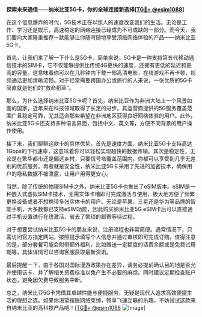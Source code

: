 **探索未来通信——纳米比亚5G卡，你的全球连接新选择[[TG💪+ @esim1088](https://t.me/s/esim1088)]**

在这个信息爆炸的时代，5G技术正在以惊人的速度改变我们的生活。无论是工作、学习还是娱乐，高速稳定的网络连接已经成为不可或缺的一部分。而今天，我们要向大家隆重推荐一款能够让你随时随地享受顶级网络体验的产品——纳米比亚5G卡。

首先，让我们来了解一下什么是5G卡。简单来说，5G卡是一种支持第五代移动通信技术的SIM卡，它不仅能够提供比传统4G更快的速度，还拥有更低的延迟和更高的容量。这意味着你可以在几秒钟内下载一部高清电影，在线游戏不再卡顿，视频通话更加清晰流畅。对于经常需要跨国办公或旅行的人来说，一张优质的5G卡简直就是他们的“救命稻草”。

那么，为什么选择纳米比亚5G卡呢？首先，纳米比亚作为非洲大陆上一个风景如画的国家，近年来在科技领域取得了长足的进步。其运营商提供的5G服务覆盖范围广且稳定可靠，尤其适合那些希望在非洲地区获得良好网络体验的用户。此外，纳米比亚5G卡还支持多种语言界面，包括中文、英文等，方便不同背景的用户操作使用。

接下来，我们聊聊这款卡的具体优势。首先是速度方面，纳米比亚5G卡支持高达1Gbps的下行速率，这意味着你可以轻松实现超快的数据传输。其次是稳定性，无论是在繁华都市还是偏远乡村，只要信号塔覆盖范围内，你都可以享受到几乎无差别的优质服务。再者就是安全性，纳米比亚5G卡采用了先进的加密技术，确保用户的隐私数据不被泄露，让用户用得更安心。

当然，除了传统的物理SIM卡之外，纳米比亚5G卡也推出了eSIM版本。eSIM是一种嵌入式虚拟SIM卡技术，无需实体卡槽即可完成激活与使用，极大地方便了频繁更换设备或者不想携带多张实体卡的用户。无论是苹果、三星还是华为等品牌的智能手机，大多数都已支持eSIM功能，因此购买纳米比亚5G eSIM卡后可以直接通过手机设置进行在线激活，省去了繁琐的邮寄等待过程。

对于想要尝试纳米比亚5G卡的朋友来说，注册流程也非常简便。通常情况下，只需访问官方指定网站，按照提示填写个人信息并通过审核即可完成订购。值得注意的是，部分套餐可能会附带额外福利，比如赠送一定额度的话费余额或是免费试用期等，具体详情可以咨询客服获取最新资讯。

最后提醒一下，由于各国对国际漫游政策存在差异，请务必提前确认目的地是否允许使用该卡，并了解相关资费标准以免产生不必要的麻烦。同时建议定期检查账户状态，避免因欠费导致服务中断。

总之，纳米比亚5G卡凭借其卓越性能与便捷服务，无疑是现代人追求高效便捷生活的理想之选。如果你渴望摆脱网络束缚，畅享飞速互联的乐趣，不妨试试这款来自纳米比亚的高科技产品吧！[[TG💪+ @esim1088](https://t.me/s/esim1088) ![Image](https://i.postimg.cc/4NQfJmqS/Snipaste-2025-05-13-00-14-12.png)]
